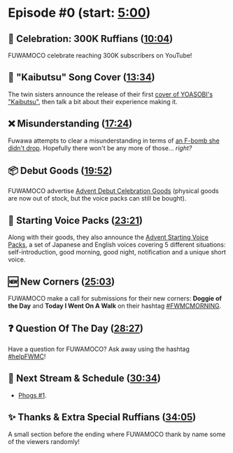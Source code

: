 # Episode #0 (start: [5:00](https://youtu.be/Qd7ohtlOOkQ?t=5m00s))

## 🐾 Celebration: 300K Ruffians ([10:04](https://youtu.be/Qd7ohtlOOkQ?t=10m04s))

FUWAMOCO celebrate reaching 300K subscribers on YouTube!

## 🎤 "Kaibutsu" Song Cover ([13:34](https://youtu.be/Qd7ohtlOOkQ?t=13m34s))

The twin sisters announce the release of their first [cover of YOASOBI's "Kaibutsu"](https://youtu.be/Yr1EI_jYBB8), then talk a bit about their experience making it.

## ❌ Misunderstanding ([17:24](https://youtu.be/Qd7ohtlOOkQ?t=17m24s))

Fuwawa attempts to clear a misunderstanding in terms of [an F-bomb she didn't drop](https://youtu.be/7gTl1TW3j0A). Hopefully there won't be any more of those... *right?*

## 📦 Debut Goods ([19:52](https://youtu.be/Qd7ohtlOOkQ?t=19m52s))

FUWAMOCO advertise [Advent Debut Celebration Goods](https://shop.hololivepro.com/products/hololiveen_advent_debut) (physical goods are now out of stock, but the voice packs can still be bought).

## 📢 Starting Voice Packs ([23:21](https://youtu.be/Qd7ohtlOOkQ?t=23m21s))

Along with their goods, they also announce the [Advent Starting Voice Packs](https://shop.hololivepro.com/en/pages/search-results-page?q=starting%20voice%20advent), a set of Japanese and English voices covering 5 different situations: self-introduction, good morning, good night, notification and a unique short voice.

## 🆕 New Corners ([25:03](https://youtu.be/Qd7ohtlOOkQ?t=25m03s))

FUWAMOCO make a call for submissions for their new corners: **Doggie of the Day** and **Today I Went On A Walk** on their hashtag [#FWMCMORNING](https://twitter.com/hashtag/FWMCMORNING).

## ❓ Question Of The Day ([28:27](https://youtu.be/Qd7ohtlOOkQ?t=28m27s))

Have a question for FUWAMOCO? Ask away using the hashtag [#helpFWMC](https://twitter.com/hashtag/helpFWMC)!

## 📅 Next Stream & Schedule ([30:34](https://youtu.be/Qd7ohtlOOkQ?t=30m34s))

* [Phogs #1](https://youtu.be/7oFqfnRE4p8).

## ✨ Thanks & Extra Special Ruffians ([34:05](https://youtu.be/Qd7ohtlOOkQ?t=34m05s))

A small section before the ending where FUWAMOCO thank by name some of the viewers randomly!
